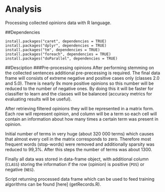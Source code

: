 # Analysis
Processing collected opinions data with R language.

##Dependencies

    install.packages("caret", dependencies = TRUE)
    install.packages("dplyr", dependencies = TRUE)
    install.packages("tm", dependencies = TRUE)
    install.packages("foreach", dependencies = TRUE)
    install.packages("doParallel", dependencies = TRUE)

##Desciption
###Pre-processing opinions
After performing stemming on the collected sentences additional pre-precessing is required. The final data frame will
consists of extreme negative and positive cases only (classes 2.0 and 5.0). There is nearly 9x more positive opinions
so this number will be reduced to the number of negative ones. By doing this it will be faster for classifier to learn and
the classes will be balanced (accuracy metrics for evaluating results will be useful).

After retrieving filtered opinions they will be represented in a matrix form. Each row will represent opinion, and column will
be a term so each cell will contain an information about how many times a certain term was present in opinion.

Initial number of terms in very huge (about 320 000 terms) which causes that almost every cell in the matrix corresponds to zero.
Therefore most frequent words (stop-words) were removed and additionally sparsity was reduced to 99,3%. After this steps the number
of terms was about 1300.

Finally all data was stored in data-frame object, with additional column (`CLASS`) storing the information if the row (opinion) is
positive (`POS`) or negative (`NEG`).

Script returning processed data frame which can be used to feed training algorithms can be found [here] (getRecords.R).